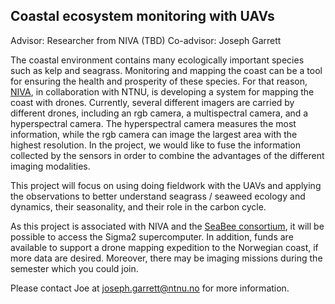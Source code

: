 Coastal ecosystem monitoring with UAVs
--
Advisor: Researcher from NIVA (TBD)
Co-advisor: Joseph Garrett

The coastal environment contains many ecologically important species such as kelp and seagrass. Monitoring and mapping the coast can be a tool for ensuring the health and prosperity of these species. For that reason, [NIVA](https://www.niva.no/), in collaboration with NTNU, is developing a system for mapping the coast with drones. Currently, several different imagers are carried by different drones, including an rgb camera, a multispectral camera, and a hyperspectral camera. The hyperspectral camera measures the most information, while the rgb camera can image the largest area with the highest resolution. In the project, we would like to fuse the information collected by the sensors in order to combine the advantages of the different imaging modalities. 

This project will focus on using doing fieldwork with the UAVs and applying the observations to better understand seagrass / seaweed ecology and dynamics, their seasonality, and their role in the carbon cycle.

As this project is associated with NIVA and the [SeaBee consortium](https://seabee.no/), it will be possible to access the Sigma2 supercomputer. In addition, funds are available to support a drone mapping expedition to the Norwegian coast, if more data are desired. Moreover, there may be imaging missions during the semester which you could join. 

Please contact Joe at joseph.garrett@ntnu.no for more information.
